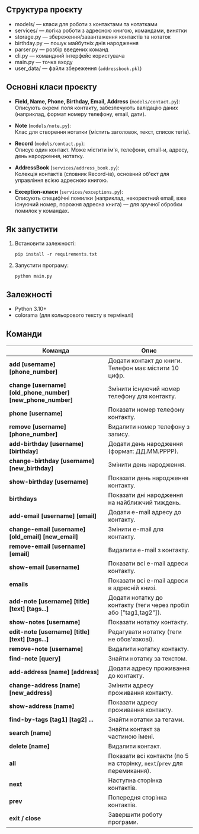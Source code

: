 

## Структура проєкту

- models/ — класи для роботи з контактами та нотатками
- services/ — логіка роботи з адресною книгою, командами, винятки
- storage.py — збереження/завантаження контактів та нотаток
- birthday.py — пошук майбутніх днів народження
- parser.py — розбір введених команд
- cli.py — командний інтерфейс користувача
- main.py — точка входу
- user_data/ — файли збереження (`addressbook.pkl`)

## Основні класи проєкту

- **Field, Name, Phone, Birthday, Email, Address** (`models/contact.py`):  
  Описують окремі поля контакту, забезпечують валідацію даних (наприклад, формат номеру телефону, email, дати).

- **Note** (`models/note.py`):  
  Клас для створення нотатки (містить заголовок, текст, список тегів).

- **Record** (`models/contact.py`):  
  Описує один контакт. Може містити ім'я, телефони, email-и, адресу, день народження, нотатку.

- **AddressBook** (`services/address_book.py`):  
  Колекція контактів (словник Record-ів), основний об'єкт для управління всією адресною книгою.

- **Exception-класи** (`services/exceptions.py`):  
  Описують специфічні помилки (наприклад, некоректний email, вже існуючий номер, порожня адресна книга) — для зручної обробки помилок у командах.

## Як запустити

1. Встановити залежності:
    ```
    pip install -r requirements.txt
    ```
2. Запустити програму:
    ```
    python main.py
    ```

## Залежності

- Python 3.10+
- colorama (для кольорового тексту в терміналі)

## Команди

| Команда                                                            | Опис                                                                     |
| ------------------------------------------------------------------ | ------------------------------------------------------------------------ |
| **add \[username] \[phone\_number]**                               | Додати контакт до книги. Телефон має містити 10 цифр.                    |
| **change \[username] \[old\_phone\_number] \[new\_phone\_number]** | Змінити існуючий номер телефону для контакту.                            |
| **phone \[username]**                                              | Показати номер телефону контакту.                                        |
| **remove \[username] \[phone\_number]**                            | Видалити номер телефону з запису.                                        |
| **add-birthday \[username] \[birthday]**                           | Додати день народження (формат: ДД.ММ.РРРР).                             |
| **change-birthday \[username] \[new\_birthday]**                   | Змінити день народження.                                                 |
| **show-birthday \[username]**                                      | Показати день народження контакту.                                       |
| **birthdays**                                                      | Показати дні народження на найближчий тиждень.                           |
| **add-email \[username] \[email]**                                 | Додати e-mail адресу до контакту.                                        |
| **change-email \[username] \[old\_email] \[new\_email]**           | Змінити e-mail для контакту.                                             |
| **remove-email \[username] \[email]**                              | Видалити e-mail з контакту.                                              |
| **show-email \[username]**                                         | Показати всі e-mail адреси контакту.                                     |
| **emails**                                                         | Показати всі e-mail адреси в адресній книзі.                             |
| **add-note \[username] \[title] \[text] \[tags...]**               | Додати нотатку до контакту (теги через пробіл або \["tag1,tag2"]).       |
| **show-notes \[username]**                                         | Показати нотатку контакту.                                               |
| **edit-note \[username] \[title] \[text] \[tags...]**              | Редагувати нотатку (теги не обов'язкові).                                |
| **remove-note \[username]**                                        | Видалити нотатку контакту.                                               |
| **find-note \[query]**                                             | Знайти нотатку за текстом.                                               |
| **add-address \[name] \[address]**                                 | Додати адресу проживання до контакту.                                    |
| **change-address \[name] \[new\_address]**                         | Змінити адресу проживання контакту.                                      |
| **show-address \[name]**                                           | Показати адресу проживання контакту.                                     |
| **find-by-tags \[tag1] \[tag2] ...**                               | Знайти нотатки за тегами.                                                |
| **search \[name]**                                                 | Знайти контакт за частиною імені.                                        |
| **delete \[name]**                                                 | Видалити контакт.                                                        |
| **all**                                                            | Показати всі контакти (по 5 на сторінку, `next`/`prev` для перемикання). |
| **next**                                                           | Наступна сторінка контактів.                                             |
| **prev**                                                           | Попередня сторінка контактів.                                            |
| **exit / close**                                                   | Завершити роботу програми.                                               |
